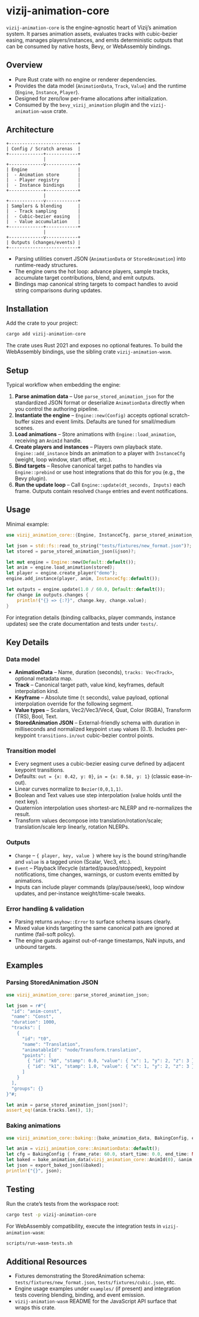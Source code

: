 # vizij-animation-core

`vizij-animation-core` is the engine-agnostic heart of Vizij’s animation system. It parses animation assets, evaluates tracks
with cubic-bezier easing, manages players/instances, and emits deterministic outputs that can be consumed by native hosts, Bevy,
or WebAssembly bindings.

## Overview

* Pure Rust crate with no engine or renderer dependencies.
* Provides the data model (`AnimationData`, `Track`, `Value`) and the runtime (`Engine`, `Instance`, `Player`).
* Designed for zero/low per-frame allocations after initialization.
* Consumed by the `bevy_vizij_animation` plugin and the `vizij-animation-wasm` crate.

## Architecture

```
+--------------------------+
| Config / Scratch arenas  |
+-------------+------------+
              |
+-------------v------------+
| Engine                   |
|  - Animation store       |
|  - Player registry       |
|  - Instance bindings     |
+-------------+------------+
              |
+-------------v------------+
| Samplers & blending      |
|  - Track sampling        |
|  - Cubic-bezier easing   |
|  - Value accumulation    |
+-------------+------------+
              |
+-------------v------------+
| Outputs (changes/events) |
+--------------------------+
```

* Parsing utilities convert JSON (`AnimationData` or `StoredAnimation`) into runtime-ready structures.
* The engine owns the hot loop: advance players, sample tracks, accumulate target contributions, blend, and emit outputs.
* Bindings map canonical string targets to compact handles to avoid string comparisons during updates.

## Installation

Add the crate to your project:

```bash
cargo add vizij-animation-core
```

The crate uses Rust 2021 and exposes no optional features. To build the WebAssembly bindings, use the sibling crate
`vizij-animation-wasm`.

## Setup

Typical workflow when embedding the engine:

1. **Parse animation data** – Use `parse_stored_animation_json` for the standardized JSON format or deserialize `AnimationData`
   directly when you control the authoring pipeline.
2. **Instantiate the engine** – `Engine::new(Config)` accepts optional scratch-buffer sizes and event limits. Defaults are tuned
   for small/medium scenes.
3. **Load animations** – Store animations with `Engine::load_animation`, receiving an `AnimId` handle.
4. **Create players and instances** – Players own playback state. `Engine::add_instance` binds an animation to a player with
   `InstanceCfg` (weight, loop window, start offset, etc.).
5. **Bind targets** – Resolve canonical target paths to handles via `Engine::prebind` or use host integrations that do this for
   you (e.g., the Bevy plugin).
6. **Run the update loop** – Call `Engine::update(dt_seconds, Inputs)` each frame. Outputs contain resolved `Change` entries and
   event notifications.

## Usage

Minimal example:

```rust
use vizij_animation_core::{Engine, InstanceCfg, parse_stored_animation_json};

let json = std::fs::read_to_string("tests/fixtures/new_format.json")?;
let stored = parse_stored_animation_json(&json)?;

let mut engine = Engine::new(Default::default());
let anim = engine.load_animation(stored);
let player = engine.create_player("demo");
engine.add_instance(player, anim, InstanceCfg::default());

let outputs = engine.update(1.0 / 60.0, Default::default());
for change in outputs.changes {
    println!("{} => {:?}", change.key, change.value);
}
```

For integration details (binding callbacks, player commands, instance updates) see the crate documentation and tests under
`tests/`.

## Key Details

### Data model

* **AnimationData** – Name, duration (seconds), `tracks: Vec<Track>`, optional metadata map.
* **Track** – Canonical target path, value kind, keyframes, default interpolation kind.
* **Keyframe** – Absolute time (`t` seconds), value payload, optional interpolation override for the following segment.
* **Value types** – Scalars, Vec2/Vec3/Vec4, Quat, Color (RGBA), Transform (TRS), Bool, Text.
* **StoredAnimation JSON** – External-friendly schema with duration in milliseconds and normalized keypoint `stamp` values (0..1).
  Includes per-keypoint `transitions.in/out` cubic-bezier control points.

### Transition model

* Every segment uses a cubic-bezier easing curve defined by adjacent keypoint transitions.
* Defaults: `out = {x: 0.42, y: 0}`, `in = {x: 0.58, y: 1}` (classic ease-in-out).
* Linear curves normalize to `Bezier(0,0,1,1)`.
* Boolean and Text values use step interpolation (value holds until the next key).
* Quaternion interpolation uses shortest-arc NLERP and re-normalizes the result.
* Transform values decompose into translation/rotation/scale; translation/scale lerp linearly, rotation NLERPs.

### Outputs

* `Change` – `{ player, key, value }` where `key` is the bound string/handle and `value` is a tagged union (Scalar, Vec3, etc.).
* `Event` – Playback lifecycle (started/paused/stopped), keypoint notifications, time changes, warnings, or custom events emitted
  by animations.
* Inputs can include player commands (play/pause/seek), loop window updates, and per-instance weight/time-scale tweaks.

### Error handling & validation

* Parsing returns `anyhow::Error` to surface schema issues clearly.
* Mixed value kinds targeting the same canonical path are ignored at runtime (fail-soft policy).
* The engine guards against out-of-range timestamps, NaN inputs, and unbound targets.

## Examples

### Parsing StoredAnimation JSON

```rust
use vizij_animation_core::parse_stored_animation_json;

let json = r#"{
  "id": "anim-const",
  "name": "Const",
  "duration": 1000,
  "tracks": [
    {
      "id": "t0",
      "name": "Translation",
      "animatableId": "node/Transform.translation",
      "points": [
        { "id": "k0", "stamp": 0.0, "value": { "x": 1, "y": 2, "z": 3 } },
        { "id": "k1", "stamp": 1.0, "value": { "x": 1, "y": 2, "z": 3 } }
      ]
    }
  ],
  "groups": {}
}"#;

let anim = parse_stored_animation_json(json)?;
assert_eq!(anim.tracks.len(), 1);
```

### Baking animations

```rust
use vizij_animation_core::baking::{bake_animation_data, BakingConfig, export_baked_json};

let anim = vizij_animation_core::AnimationData::default();
let cfg = BakingConfig { frame_rate: 60.0, start_time: 0.0, end_time: None };
let baked = bake_animation_data(vizij_animation_core::AnimId(0), &anim, &cfg);
let json = export_baked_json(&baked);
println!("{}", json);
```

## Testing

Run the crate’s tests from the workspace root:

```bash
cargo test -p vizij-animation-core
```

For WebAssembly compatibility, execute the integration tests in `vizij-animation-wasm`:

```bash
scripts/run-wasm-tests.sh
```

## Additional Resources

* Fixtures demonstrating the StoredAnimation schema: `tests/fixtures/new_format.json`, `tests/fixtures/cubic.json`, etc.
* Engine usage examples under `examples/` (if present) and integration tests covering blending, binding, and event emission.
* `vizij-animation-wasm` README for the JavaScript API surface that wraps this crate.
